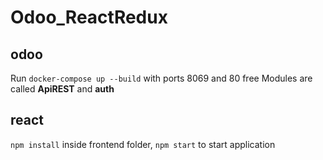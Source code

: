 # Odoo_ReactRedux

## odoo
Run `docker-compose up --build` with ports 8069 and 80 free
Modules are called **ApiREST** and **auth**

## react
`npm install` inside frontend folder, `npm start` to start application
